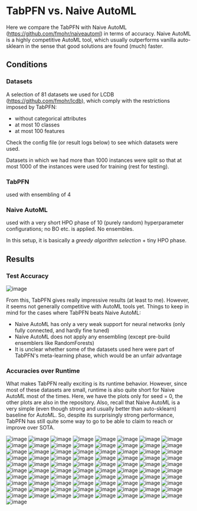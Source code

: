 # TabPFN vs. Naive AutoML

Here we compare the TabPFN with Naive AutoML (https://github.com/fmohr/naiveautoml) in terms of accuracy.
Naive AutoML is a highly competitive AutoML tool, which usually outperforms vanilla auto-sklearn in the sense that good solutions are found (much) faster.

## Conditions
### Datasets
A selection of 81 datasets we used for LCDB (https://github.com/fmohr/lcdb), which comply with the restrictions imposed by TabPFN:
- without categorical attributes
- at most 10 classes
- at most 100 features

Check the config file (or result logs below) to see which datasets were used.

Datasets in which we had more than 1000 instances were split so that at most 1000 of the instances were used for training (rest for testing).

### TabPFN
used with ensembling of 4

### Naive AutoML
used with a very short HPO phase of 10 (purely random) hyperparameter configurations; no BO etc. is applied. No ensembles.

In this setup, it is basically a *greedy algorithm selection* + tiny HPO phase.

## Results
### Test Accuracy

![image](https://user-images.githubusercontent.com/696908/197792620-5a0e8c89-cd8d-4fef-9dda-57871153875e.png)

From this, TabPFN gives really impressive results (at least to me). However, it seems not generally competitive with AutoML tools yet. Things to keep in mind for the cases where TabPFN beats Naive AutoML:
- Naive AutoML has only a very weak support for neural networks (only fully connected, and hardly fine tuned)
- Naive AutoML does not apply any ensembling (except pre-build ensemblers like RandomForests)
- It is unclear whether some of the datasets used here were part of TabPFN's meta-learning phase, which would be an unfair advantage

### Accuracies over Runtime
What makes TabPFN really exciting is its runtime behavior.
However, since most of these datasets are small, runtime is also quite short for Naive AutoML most of the times.
Here, we have the plots only for seed = 0, the other plots are also in the repository.
Also, recall that Naive AutoML is a very simple (even though strong and usually better than auto-sklearn) baseline for AutoML.
So, despite its surprisingly strong performance, TabPFN has still quite some way to go to be able to claim to reach or improve over SOTA.

![image](plots/14-0.png)
![image](plots/16-0.png)
![image](plots/18-0.png)
![image](plots/22-0.png)
![image](plots/28-0.png)
![image](plots/30-0.png)
![image](plots/32-0.png)
![image](plots/44-0.png)
![image](plots/54-0.png)
![image](plots/60-0.png)
![image](plots/181-0.png)
![image](plots/182-0.png)
![image](plots/354-0.png)
![image](plots/679-0.png)
![image](plots/715-0.png)
![image](plots/722-0.png)
![image](plots/727-0.png)
![image](plots/728-0.png)
![image](plots/734-0.png)
![image](plots/735-0.png)
![image](plots/737-0.png)
![image](plots/740-0.png)
![image](plots/751-0.png)
![image](plots/752-0.png)
![image](plots/761-0.png)
![image](plots/772-0.png)
![image](plots/797-0.png)
![image](plots/799-0.png)
![image](plots/803-0.png)
![image](plots/807-0.png)
![image](plots/816-0.png)
![image](plots/821-0.png)
![image](plots/822-0.png)
![image](plots/823-0.png)
![image](plots/833-0.png)
![image](plots/837-0.png)
![image](plots/845-0.png)
![image](plots/846-0.png)
![image](plots/847-0.png)
![image](plots/849-0.png)
![image](plots/866-0.png)
![image](plots/871-0.png)
![image](plots/901-0.png)
![image](plots/903-0.png)
![image](plots/904-0.png)
![image](plots/912-0.png)
![image](plots/914-0.png)
![image](plots/917-0.png)
![image](plots/971-0.png)
![image](plots/976-0.png)
![image](plots/977-0.png)
![image](plots/979-0.png)
![image](plots/980-0.png)
![image](plots/995-0.png)
![image](plots/1019-0.png)
![image](plots/1020-0.png)
![image](plots/1021-0.png)
![image](plots/1049-0.png)
![image](plots/1050-0.png)
![image](plots/1059-0.png)
![image](plots/1067-0.png)
![image](plots/1068-0.png)
![image](plots/1120-0.png)
![image](plots/1464-0.png)
![image](plots/1475-0.png)
![image](plots/1487-0.png)
![image](plots/1489-0.png)
![image](plots/1494-0.png)
![image](plots/23517-0.png)
![image](plots/40497-0.png)
![image](plots/40685-0.png)
![image](plots/40900-0.png)
![image](plots/40982-0.png)
![image](plots/40983-0.png)
![image](plots/40984-0.png)
![image](plots/41027-0.png)
![image](plots/41146-0.png)
![image](plots/41150-0.png)
![image](plots/41156-0.png)
![image](plots/41168-0.png)
![image](plots/41946-0.png)
